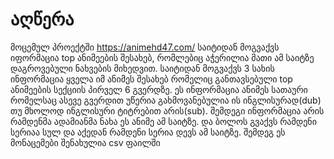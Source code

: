 # აღწერა
მოცემულ პროექტში https://animehd47.com/ საიტიდან მოგვაქვს იფორმაცია top ანიმეების შესახებ, რომლებიც აჭერილია მათი ამ საიტზე დაგროვებული ნახვების მიხედვით.
საიტიდან მოგვაქვს 3 სახის ინფორმაცია ყველა იმ ანიმეს შესახებ რომელიც განთავსებული top ანიმეების სექციის პირველ 6 გვერდზე. ეს ინფორმაცია ანიმეს სათაური რომელსაც ასევე გვერდით უწერია გახმოვანებულია ის ინგლისურად(dub) თუ მხოლოდ ინგლისური ტიტრებით არის(sub). შემდეგი ინფორმაცია არის რამდენმა ადამიანმა ნახა ეს ანიმე ამ საიტზე. და ბოლოს გვაქვს რამდენი სერიაა სულ და აქედან რამდენი სერია დევს ამ საიტზე.
შემდეგ ეს მონაცემები შენახულია csv ფაილში
